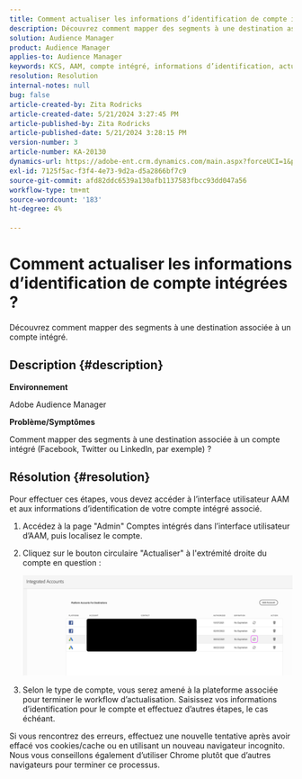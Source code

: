 ```yaml
---
title: Comment actualiser les informations d’identification de compte intégrées ?
description: Découvrez comment mapper des segments à une destination associée à un compte intégré.
solution: Audience Manager
product: Audience Manager
applies-to: Audience Manager
keywords: KCS, AAM, compte intégré, informations d’identification, actualisation, destinations, twitter, facebook, lié
resolution: Resolution
internal-notes: null
bug: false
article-created-by: Zita Rodricks
article-created-date: 5/21/2024 3:27:45 PM
article-published-by: Zita Rodricks
article-published-date: 5/21/2024 3:28:15 PM
version-number: 3
article-number: KA-20130
dynamics-url: https://adobe-ent.crm.dynamics.com/main.aspx?forceUCI=1&pagetype=entityrecord&etn=knowledgearticle&id=f6fcb5aa-8617-ef11-9f89-6045bd06eea5
exl-id: 7125f5ac-f3f4-4e73-9d2a-d5a2866bf7c9
source-git-commit: afd82ddc6539a130afb1137583fbcc93dd047a56
workflow-type: tm+mt
source-wordcount: '183'
ht-degree: 4%

---
```


# Comment actualiser les informations d’identification de compte intégrées ?


Découvrez comment mapper des segments à une destination associée à un compte intégré.

## Description {#description}


<b>Environnement</b>

Adobe Audience Manager

<b>Problème/Symptômes</b>

Comment mapper des segments à une destination associée à un compte intégré (Facebook, Twitter ou LinkedIn, par exemple) ?


## Résolution {#resolution}


Pour effectuer ces étapes, vous devez accéder à l’interface utilisateur AAM et aux informations d’identification de votre compte intégré associé.

1. Accédez à la page &quot;Admin&quot; Comptes intégrés dans l’interface utilisateur d’AAM, puis localisez le compte.
2. Cliquez sur le bouton circulaire &quot;Actualiser&quot; à l&#39;extrémité droite du compte en question :



   ![](assets/6e040206-7307-ed11-82e4-00224809a9e0.png)


3. Selon le type de compte, vous serez amené à la plateforme associée pour terminer le workflow d’actualisation. Saisissez vos informations d’identification pour le compte et effectuez d’autres étapes, le cas échéant.


Si vous rencontrez des erreurs, effectuez une nouvelle tentative après avoir effacé vos cookies/cache ou en utilisant un nouveau navigateur incognito. Nous vous conseillons également d’utiliser Chrome plutôt que d’autres navigateurs pour terminer ce processus.
